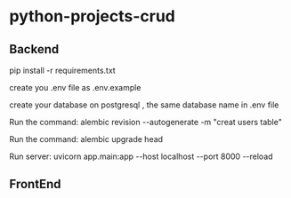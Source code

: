 # python-projects-crud

<h2>Backend</h2>

pip install -r requirements.txt

create you .env file as .env.example

create your database on postgresql , the same database name in .env file

Run the command: alembic revision --autogenerate -m "creat users table"

Run the command: alembic upgrade head

Run server: uvicorn app.main:app --host localhost --port 8000 --reload

<h2>FrontEnd</h2>
